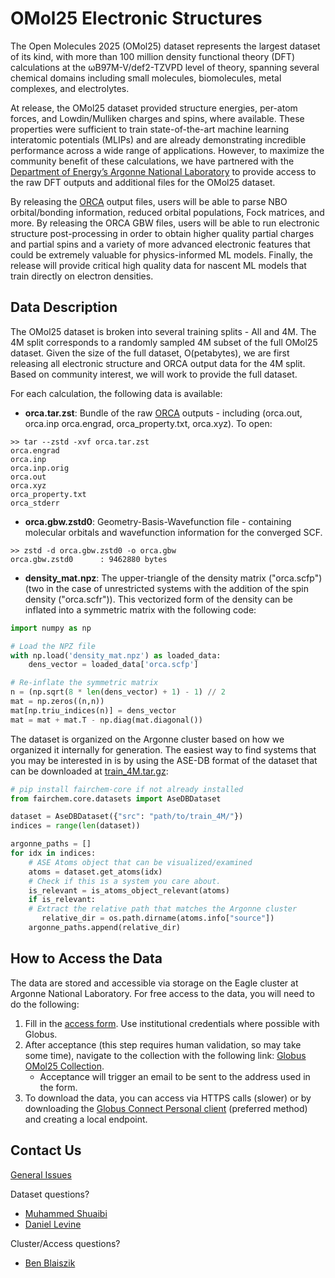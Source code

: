 # OMol25 Electronic Structures

The Open Molecules 2025 (OMol25) dataset represents the largest dataset of its kind, with more than 100 million density functional theory (DFT) calculations at the ωB97M-V/def2-TZVPD level of theory, spanning several chemical domains including small molecules, biomolecules, metal complexes, and electrolytes.

At release, the OMol25 dataset provided structure energies, per-atom forces, and Lowdin/Mulliken charges and spins, where available. These properties were sufficient to train state-of-the-art machine learning interatomic potentials (MLIPs) and are already demonstrating incredible performance across a wide range of applications. However, to maximize the community benefit of these calculations, we have partnered with the [Department of Energy’s Argonne National Laboratory](https://www.anl.gov/) to provide access to the raw DFT outputs and additional files for the OMol25 dataset.

By releasing the [ORCA](https://www.faccts.de/docs/orca/6.0/manual/) output files, users will be able to parse NBO orbital/bonding information, reduced orbital populations, Fock matrices, and more. By releasing the ORCA GBW files, users will be able to run electronic structure post-processing in order to obtain higher quality partial charges and partial spins and a variety of more advanced electronic features that could be extremely valuable for physics-informed ML models. Finally, the release will provide critical high quality data for nascent ML models that train directly on electron densities.

## Data Description

The OMol25 dataset is broken into several training splits - All and 4M. The 4M split corresponds to a randomly sampled 4M subset of the full OMol25 dataset. Given the size of the full dataset, O(petabytes), we are first releasing all electronic structure and ORCA output data for the 4M split. Based on community interest, we will work to provide the full dataset.

For each calculation, the following data is available:

* **orca.tar.zst**: Bundle of the raw [ORCA](https://www.faccts.de/docs/orca/6.0/manual/) outputs - including (orca.out, orca.inp orca.engrad, orca_property.txt, orca.xyz). To open:

```
>> tar --zstd -xvf orca.tar.zst
orca.engrad
orca.inp
orca.inp.orig
orca.out
orca.xyz
orca_property.txt
orca_stderr
```

* **orca.gbw.zstd0**: Geometry-Basis-Wavefunction file - containing molecular orbitals and wavefunction information for the converged SCF.

```
>> zstd -d orca.gbw.zstd0 -o orca.gbw
orca.gbw.zstd0      : 9462880 bytes
```

* **density_mat.npz**: The upper-triangle of the density matrix ("orca.scfp") (two in the case of unrestricted systems with the addition of the spin density ("orca.scfr")). This vectorized form of the density can be inflated into a symmetric matrix with the following code:

```python
import numpy as np

# Load the NPZ file
with np.load('density_mat.npz') as loaded_data:
    dens_vector = loaded_data['orca.scfp']

# Re-inflate the symmetric matrix
n = (np.sqrt(8 * len(dens_vector) + 1) - 1) // 2
mat = np.zeros((n,n))
mat[np.triu_indices(n)] = dens_vector
mat = mat + mat.T - np.diag(mat.diagonal())
```

The dataset is organized on the Argonne cluster based on how we organized it internally for generation. The easiest way to find systems that you may be interested in is by using the ASE-DB format of the dataset that can be downloaded at [train_4M.tar.gz](https://huggingface.co/facebook/OMol25/blob/main/DATASET.md#dataset-splits):

```python
# pip install fairchem-core if not already installed
from fairchem.core.datasets import AseDBDataset

dataset = AseDBDataset({"src": "path/to/train_4M/"})
indices = range(len(dataset))

argonne_paths = []
for idx in indices:
    # ASE Atoms object that can be visualized/examined
    atoms = dataset.get_atoms(idx)
    # Check if this is a system you care about.
    is_relevant = is_atoms_object_relevant(atoms)
    if is_relevant:
	# Extract the relative path that matches the Argonne cluster
       relative_dir = os.path.dirname(atoms.info["source"])
	argonne_paths.append(relative_dir)
```

## How to Access the Data

The data are stored and accessible via storage on the Eagle cluster at Argonne National Laboratory. For free access to the data, you will need to do the following:
1. Fill in the [access form](https://forms.gle/RyGGmbMkDSQ57wS2A). Use institutional credentials where possible with Globus.
2. After acceptance (this step requires human validation, so may take some time), navigate to the collection with the following link: [Globus OMol25 Collection](https://app.globus.org/file-manager?origin_id=0b73865a-ff20-4f57-a1d7-573d86b54624&origin_path=%2F).
    * Acceptance will trigger an email to be sent to the address used in the form.
3. To download the data, you can access via HTTPS calls (slower) or by downloading the [Globus Connect Personal client](https://www.globus.org/globus-connect-personal) (preferred method) and creating a local endpoint.


## Contact Us

[General Issues](https://github.com/facebookresearch/fairchem)

Dataset questions?
* [Muhammed Shuaibi](mshuaibi@meta.com)
* [Daniel Levine](levineds@meta.com)

Cluster/Access questions?
* [Ben Blaiszik](blaiszik@uchicago.edu)
